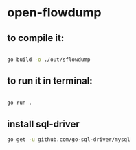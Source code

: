 # open-flowdump

## to compile it: 

```bash

go build -o ./out/sflowdump

```

## to run it in terminal: 

```bash

go run . 
```

## install sql-driver

```bash
go get -u github.com/go-sql-driver/mysql
```